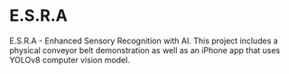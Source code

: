 # E.S.R.A
E.S.R.A - Enhanced Sensory Recognition with AI. This project includes a physical conveyor belt demonstration as well as an iPhone app that uses YOLOv8 computer vision model.
